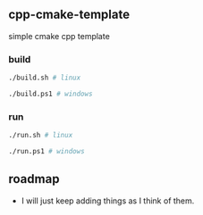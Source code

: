 ## cpp-cmake-template

simple cmake cpp template

### build

```sh
./build.sh # linux

./build.ps1 # windows
```

### run

```sh
./run.sh # linux

./run.ps1 # windows
```

## roadmap

- I will just keep adding things as I think of them.
